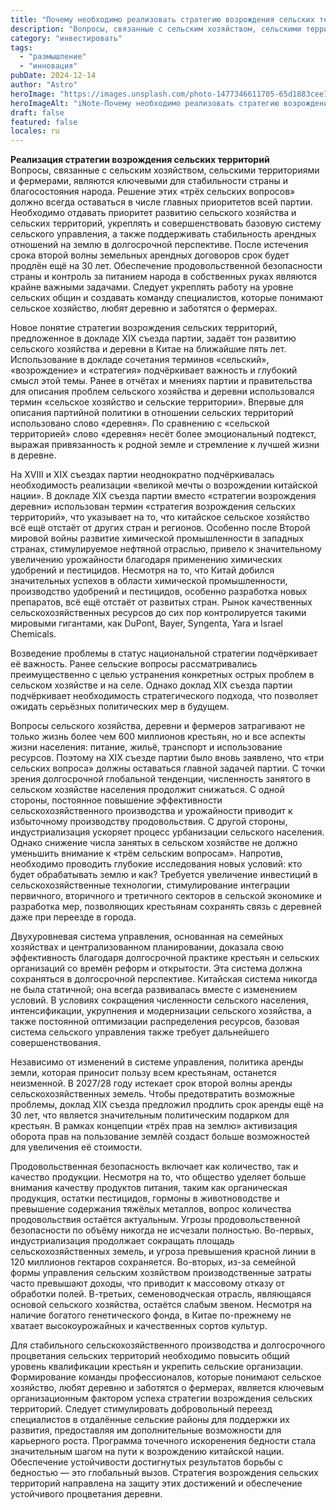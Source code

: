 ```yaml
---
title: "Почему необходимо реализовать стратегию возрождения сельских территорий"
description: "Вопросы, связанные с сельским хозяйством, сельскими территориями и фермерами,"
category: "инвестировать"
tags:
  - "размышление"
  - "инновация"
pubDate: 2024-12-14
author: "Astro"
heroImage: "https://images.unsplash.com/photo-1477346611705-65d1883cee1e"
heroImageAlt: "iNote-Почему необходимо реализовать стратегию возрождения сельских территорий"
draft: false
featured: false
locales: ru
---
```


**Реализация стратегии возрождения сельских территорий**  
Вопросы, связанные с сельским хозяйством, сельскими территориями и фермерами, являются ключевыми для стабильности страны и благосостояния народа. Решение этих «трёх сельских вопросов» должно всегда оставаться в числе главных приоритетов всей партии. Необходимо отдавать приоритет развитию сельского хозяйства и сельских территорий, укреплять и совершенствовать базовую систему сельского управления, а также поддерживать стабильность арендных отношений на землю в долгосрочной перспективе. После истечения срока второй волны земельных арендных договоров срок будет продлён ещё на 30 лет. Обеспечение продовольственной безопасности страны и контроль за питанием народа в собственных руках являются крайне важными задачами. Следует укреплять работу на уровне сельских общин и создавать команду специалистов, которые понимают сельское хозяйство, любят деревню и заботятся о фермерах.

Новое понятие стратегии возрождения сельских территорий, предложенное в докладе XIX съезда партии, задаёт тон развитию сельского хозяйства и деревни в Китае на ближайшие пять лет. Использование в докладе сочетания терминов «сельский», «возрождение» и «стратегия» подчёркивает важность и глубокий смысл этой темы. Ранее в отчётах и мнениях партии и правительства для описания проблем сельского хозяйства и деревни использовался термин «сельское хозяйство и сельские территории». Впервые для описания партийной политики в отношении сельских территорий использовано слово «деревня». По сравнению с «сельской территорией» слово «деревня» несёт более эмоциональный подтекст, выражая привязанность к родной земле и стремление к лучшей жизни в деревне.

На XVIII и XIX съездах партии неоднократно подчёркивалась необходимость реализации «великой мечты о возрождении китайской нации». В докладе XIX съезда партии вместо «стратегии возрождения деревни» использован термин «стратегия возрождения сельских территорий», что указывает на то, что китайское сельское хозяйство всё ещё отстаёт от других стран и регионов. Особенно после Второй мировой войны развитие химической промышленности в западных странах, стимулируемое нефтяной отраслью, привело к значительному увеличению урожайности благодаря применению химических удобрений и пестицидов. Несмотря на то, что Китай добился значительных успехов в области химической промышленности, производство удобрений и пестицидов, особенно разработка новых препаратов, всё ещё отстаёт от развитых стран. Рынок качественных сельскохозяйственных ресурсов до сих пор контролируется такими мировыми гигантами, как DuPont, Bayer, Syngenta, Yara и Israel Chemicals.

Возведение проблемы в статус национальной стратегии подчёркивает её важность. Ранее сельские вопросы рассматривались преимущественно с целью устранения конкретных острых проблем в сельском хозяйстве и на селе. Однако доклад XIX съезда партии подчёркивает необходимость стратегического подхода, что позволяет ожидать серьёзных политических мер в будущем.

Вопросы сельского хозяйства, деревни и фермеров затрагивают не только жизнь более чем 600 миллионов крестьян, но и все аспекты жизни населения: питание, жильё, транспорт и использование ресурсов. Поэтому на XIX съезде партии было вновь заявлено, что «три сельских вопроса» должны оставаться главной задачей партии. С точки зрения долгосрочной глобальной тенденции, численность занятого в сельском хозяйстве населения продолжит снижаться. С одной стороны, постоянное повышение эффективности сельскохозяйственного производства и урожайности приводит к избыточному производству продовольствия. С другой стороны, индустриализация ускоряет процесс урбанизации сельского населения. Однако снижение числа занятых в сельском хозяйстве не должно уменьшить внимание к «трём сельским вопросам». Напротив, необходимо проводить глубокие исследования новых условий: кто будет обрабатывать землю и как? Требуется увеличение инвестиций в сельскохозяйственные технологии, стимулирование интеграции первичного, вторичного и третичного секторов в сельской экономике и разработка мер, позволяющих крестьянам сохранять связь с деревней даже при переезде в города.

Двухуровневая система управления, основанная на семейных хозяйствах и централизованном планировании, доказала свою эффективность благодаря долгосрочной практике крестьян и сельских организаций со времён реформ и открытости. Эта система должна сохраняться в долгосрочной перспективе. Китайская система никогда не была статичной; она всегда развивалась вместе с изменением условий. В условиях сокращения численности сельского населения, интенсификации, укрупнения и модернизации сельского хозяйства, а также постоянной оптимизации распределения ресурсов, базовая система сельского управления также требует дальнейшего совершенствования.

Независимо от изменений в системе управления, политика аренды земли, которая приносит пользу всем крестьянам, останется неизменной. В 2027/28 году истекает срок второй волны аренды сельскохозяйственных земель. Чтобы предотвратить возможные проблемы, доклад XIX съезда предложил продлить срок аренды ещё на 30 лет, что является значительным политическим подарком для крестьян. В рамках концепции «трёх прав на землю» активизация оборота прав на пользование землёй создаст больше возможностей для увеличения её стоимости.

Продовольственная безопасность включает как количество, так и качество продукции. Несмотря на то, что общество уделяет больше внимания качеству продуктов питания, таким как органическая продукция, остатки пестицидов, гормоны в животноводстве и превышение содержания тяжёлых металлов, вопрос количества продовольствия остаётся актуальным. Угрозы продовольственной безопасности по объёму никогда не исчезали полностью. Во-первых, индустриализация продолжает сокращать площадь сельскохозяйственных земель, и угроза превышения красной линии в 120 миллионов гектаров сохраняется. Во-вторых, из-за семейной формы управления сельским хозяйством производственные затраты часто превышают доходы, что приводит к массовому отказу от обработки полей. В-третьих, семеноводческая отрасль, являющаяся основой сельского хозяйства, остаётся слабым звеном. Несмотря на наличие богатого генетического фонда, в Китае по-прежнему не хватает высокоурожайных и качественных сортов культур.

Для стабильного сельскохозяйственного производства и долгосрочного процветания сельских территорий необходимо повысить общий уровень квалификации крестьян и укрепить сельские организации. Формирование команды профессионалов, которые понимают сельское хозяйство, любят деревню и заботятся о фермерах, является ключевым организационным фактором успеха стратегии возрождения сельских территорий. Следует стимулировать добровольный переезд специалистов в отдалённые сельские районы для поддержки их развития, предоставляя им дополнительные возможности для карьерного роста. Программа точечного искоренения бедности стала значительным шагом на пути к возрождению китайской нации. Обеспечение устойчивости достигнутых результатов борьбы с бедностью — это глобальный вызов. Стратегия возрождения сельских территорий направлена на защиту этих достижений и обеспечение устойчивого процветания деревни.
